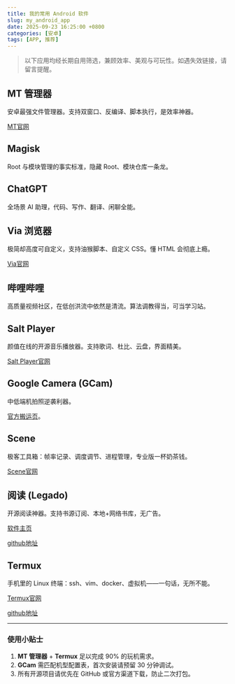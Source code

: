 ```yaml
---
title: 我的常用 Android 软件
slug: my_android_app
date: 2025-09-23 16:25:00 +0800
categories: [安卓]
tags: [APP, 推荐]
---
```


> 以下应用均经长期自用筛选，兼顾效率、美观与可玩性。如遇失效链接，请留言提醒。

## MT 管理器  
安卓最强文件管理器。支持双窗口、反编译、脚本执行，是效率神器。

[MT官网](https://mt2.cn)

## Magisk  
Root 与模块管理的事实标准，隐藏 Root、模块仓库一条龙。  

## ChatGPT  
全场景 AI 助理，代码、写作、翻译、闲聊全能。

## Via 浏览器  
极简却高度可自定义，支持油猴脚本、自定义 CSS。懂 HTML 会彻底上瘾。

[Via官网](https://viayoo.com)

## 哔哩哔哩  
高质量视频社区，在低创洪流中依然是清流。算法调教得当，可当学习站。

## Salt Player  
颜值在线的开源音乐播放器。支持歌词、杜比、云盘，界面精美。

[Salt Player官网](https://moriafly.com/program/salt-player)

## Google Camera (GCam)  
中低端机拍照逆袭利器。

[官方搬运页](https://www.celsoazevedo.com/files/android/google-camera)。

## Scene  
极客工具箱：帧率记录、调度调节、进程管理，专业版一杯奶茶钱。  

[Scene官网](http://vtools.omarea.com/#/)

## 阅读 (Legado)  
开源阅读神器。支持书源订阅、本地+网络书库，无广告。  

[软件主页](https://gedoor.github.io)

[github地址](https://github.com/gedoor/legado)

## Termux  
手机里的 Linux 终端：ssh、vim、docker、虚拟机——一句话，无所不能。  

[Termux官网](https://termux.dev/cn)

[github地址](https://github.com/termux/termux-app#github)

---

### 使用小贴士
1. **MT 管理器** + **Termux** 足以完成 90% 的玩机需求。  
2. **GCam** 需匹配机型配置表，首次安装请预留 30 分钟调试。  
3. 所有开源项目请优先在 GitHub 或官方渠道下载，防止二次打包。